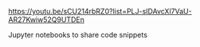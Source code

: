 https://youtu.be/sCU214rbRZ0?list=PLJ-sIDAvcXl7VaU-AR27Kwiw52Q9UTDEn

Jupyter notebooks to share code snippets
